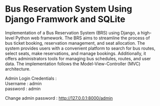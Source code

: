 # Bus Reservation System Using Django Framwork and SQLite
Implementation of a Bus Reservation System (BRS) using Django, a high-level Python web framework. The BRS aims to streamline the process of bus ticket booking, reservation management, and seat allocation. The system provides users with a convenient platform to search for bus routes, select seats, make reservations, and manage bookings. Additionally, it offers administrators tools for managing bus schedules, routes, and user data. The implementation follows the Model-View-Controller (MVC) architecture.


Admin Login Credentials :\
Username : admin\
password : admin

Change admin password : http://127.0.0.1:8000/admin
